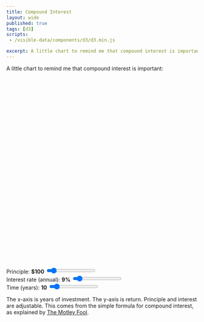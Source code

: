 ```yaml
---
title: Compound Interest
layout: wide
published: true
tags: [d3]
scripts:
 - /visible-data/components/d3/d3.min.js

excerpt: A little chart to remind me that compound interest is important.
---
```

<style type="text/css">
#chart {
    width: 100%;
    height: 500px;
}

#money {
    stroke: Steelblue;
    stroke-width: 1;
    fill: none;
}

.point {
    stroke: Steelblue;
    stroke-width: .75;
    fill: #fff;
}

.axis .tick {
    stroke: #444;
    stroke-width: .5;
}
</style>

A little chart to remind me that compound interest is important:

<div id="chart"> </div>

<form class="adjustments" class="row">
    <div class="span4" id="principle">
        <label for="principle">Principle: <strong>$100</strong></label>
        <input type="range" name="principle" min="0" max="1000" value="100">
    </div>
    <div class="span4" id="interest">
        <label for="interest">Interest rate (annual): <strong>9%</strong></label>
        <input type="range" name="interest" min="0" max="1" step="0.01" value="0.09">
    </div>
    <div class="span4" id="years">
        <label for="years">Time (years): <strong>10</strong></label>
        <input type="range" name="years" min="5" max="50" value="10">
    </div>
</form>

The x-axis is years of investment. The y-axis is return. Principle and interest are adjustable. This comes from the simple formula for compound interest, as explained by [The Motley Fool](http://www.fool.com/how-to-invest/thirteen-steps/step-1-change-your-life-with-one-calculation.aspx?source=ii1sitlnk0000001).

<script type="text/javascript">
var margin = {top: 10, right: 30, bottom: 30, left: 90}
  , width = parseInt(d3.select('#chart').style('width'))
  , width = width - margin.left - margin.right
  , height = parseInt(d3.select('#chart').style('height'))
  , height = height - margin.top - margin.bottom;

var chart = d3.select('#chart').append('svg')
    .style('width', width + margin.left + margin.right)
    .style('height', height + margin.top + margin.bottom)
  .append('g')
    .attr('transform', translate(margin.left, margin.top));

var intcomma = d3.format(",.0f");

var formats = {
    principle: function(d) { return '$' + intcomma(d); },
    interest: d3.format('%'),
    years: String
};

var x = d3.scale.linear()
    .domain([0, 20])
    .range([0, width]);

var y = d3.scale.linear()
    .domain([0, 100000])
    .range([height, 0]);

var xAxis = d3.svg.axis()
    .scale(x)
    .orient('bottom')
    .tickFormat(String);

var yAxis = d3.svg.axis()
    .scale(y)
    .orient('left')
    .tickFormat(function(d) { return '$' + intcomma(d); });

chart.append('g')
    .attr('class', 'x axis')
    .attr('transform', translate(0, height))
    .call(xAxis);

chart.append('g')
    .attr('class', 'y axis')
    .attr('transform', translate(0,0))
    .call(yAxis);

var line = d3.svg.line()
    .x(x)
    .y(function(d) { return y(compound(d)); });

var compound = compounder(1000, .1);

var money = chart.append('path')
    .attr('id', 'money');

// form events
d3.selectAll('input[type=range]').on('change', function() {
    // redraw charge on form change
    update();

    // update displayed numbers
    var parent = this.parentNode
      , value = this.value
      , display = d3.select(parent).select('strong')
      , format = formats[this.name];

    display.text(format(value));
});

// initial update
update();

// core functions
function compounder(principle, interest) {

    principle = principle || 0;
    interest = interest || 0;

    // get the total return after a given year
    function compound(year) {
        return principle * Math.pow((1 + interest), year);
    }

    compound.principle = function(i) {
        if (arguments.length < 1) return principle;
        principle = i;
        return compound;
    }

    compound.interest = function(i) {
        if (arguments.length < 1) return interest;
        interest = i;
        return compound;
    }

    return compound;
}

// render our chart
function update() {
    // get form values: principle, interest, years
    var principle = +d3.select('[name=principle]').property('value')
      , interest = +d3.select('[name=interest]').property('value')
      , years = +d3.select('[name=years]').property('value');

    // first, update scales
    compound
        .principle(principle)
        .interest(interest);

    x.domain([0, years]);
    y.domain([0, compound(years)]);

    // update axes
    d3.select('.x.axis').call(xAxis);
    d3.select('.y.axis').call(yAxis);

    // add a year to get the full range
    years = d3.range(years + 1);

    money.datum(years)
        .attr('d', line);

    // put some dots on it
    var circles = chart.selectAll('circle.point')
        .data(years);
    
    circles.enter().append('circle')
        .attr('class', 'point')
        .attr('r', 3);
    
    circles
        .attr('cx', x)
        .attr('cy', function(d) { return y(compound(d)); });

    circles.exit().remove();
}

function translate(x, y) {
    return "translate("+x+","+y+")"; 
}

</script>